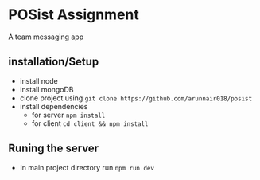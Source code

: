# POSist Assignment

A team messaging app

## installation/Setup

- install node
- install mongoDB
- clone project using `git clone https://github.com/arunnair018/posist`
- install dependencies
  - for server `npm install`
  - for client `cd client && npm install`

## Runing the server

- In main project directory run `npm run dev`

